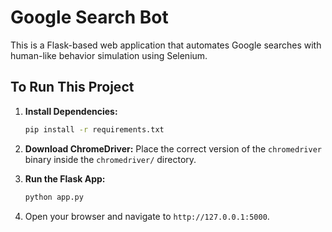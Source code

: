 # Google Search Bot

This is a Flask-based web application that automates Google searches with human-like behavior simulation using Selenium.

## To Run This Project

1.  **Install Dependencies:**
    ```bash
    pip install -r requirements.txt
    ```

2.  **Download ChromeDriver:**
    Place the correct version of the `chromedriver` binary inside the `chromedriver/` directory.

3.  **Run the Flask App:**
    ```bash
    python app.py
    ```

4.  Open your browser and navigate to `http://127.0.0.1:5000`.